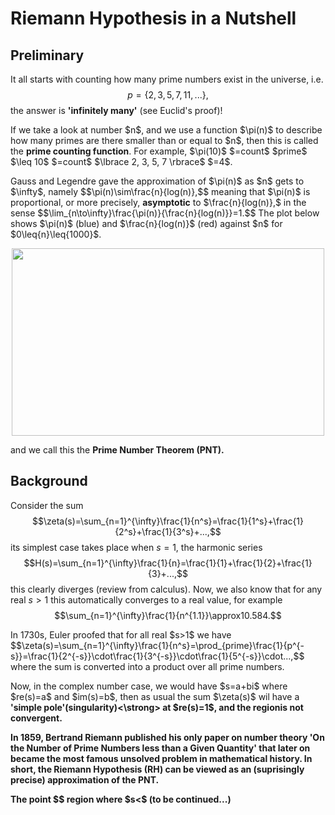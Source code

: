 # Riemann Hypothesis in a Nutshell
## Preliminary
It all starts with counting how many prime numbers exist in the universe, i.e. $$p=\lbrace 2, 3, 5, 7, 11, ... \rbrace,$$
the answer is <strong>'infinitely many'</strong> (see Euclid's proof)!
<p/>
If we take a look at number $n$, and we use a function $\pi(n)$ to describe how many primes are there smaller than or equal to $n$, then this is called the <strong>prime counting function</strong>. For example, $\pi(10)$ $=count$ $prime$ $\leq 10$ $=count$ $\lbrace 2, 3, 5, 7 \rbrace$ $=4$.
<p/>
Gauss and Legendre gave the approximation of $\pi(n)$ as $n$ gets to $\infty$, namely 
$$\pi(n)\sim\frac{n}{log(n)},$$
meaning that $\pi(n)$ is proportional, or more precisely, <strong>asymptotic</strong> to $\frac{n}{log(n)},$
in the sense
$$\lim_{n\to\infty}\frac{\pi(n)}{\frac{n}{log(n)}}=1.$$
The plot below shows $\pi(n)$ (blue) and $\frac{n}{log(n)}$ (red) against $n$ for $0\leq{n}\leq{1000}$.
<p align="center"><img src= "https://user-images.githubusercontent.com/66701331/183235741-25934d76-cb71-48b8-aca9-6998e33cfc69.png" width="500" height="300"> <p/>
and we call this the <strong>Prime Number Theorem (PNT).</strong>

## Background
Consider the sum 
$$\zeta(s)=\sum_{n=1}^{\infty}\frac{1}{n^s}=\frac{1}{1^s}+\frac{1}{2^s}+\frac{1}{3^s}+...,$$
its simplest case takes place when $s=1$, the harmonic series
$$H(s)=\sum_{n=1}^{\infty}\frac{1}{n}=\frac{1}{1}+\frac{1}{2}+\frac{1}{3}+...,$$
this clearly diverges (review from calculus).
Now, we also know that for any real $s>1$ this automatically converges to a real value, for example
$$\sum_{n=1}^{\infty}\frac{1}{n^{1.1}}\approx10.584.$$
<p/>
In 1730s, Euler proofed that for all real $s>1$ we have
$$\zeta(s)=\sum_{n=1}^{\infty}\frac{1}{n^s}=\prod_{prime}\frac{1}{p^{-s}}=\frac{1}{2^{-s}}\cdot\frac{1}{3^{-s}}\cdot\frac{1}{5^{-s}}\cdot...,$$
where the sum is converted into a product over all prime numbers.
<p/>
Now, in the complex number case, we would have $s=a+bi$ where $re(s)=a$ and $im(s)=b$, then as usual the sum $\zeta(s)$ wil have a <strong>'simple pole'(singularity)<\strong> at $re(s)=1$, and the regionis not convergent. 
<p/>
In 1859, Bertrand Riemann published his only paper on number theory 'On the Number of Prime Numbers less than a Given Quantity' that later on became the most famous unsolved problem in mathematical history. In short, the <strong>Riemann Hypothesis (RH)</strong> can be viewed as an (suprisingly precise) approximation of the <strong>PNT</strong>.
<p/>
The point $$
region where $s<$
(to be continued...)
